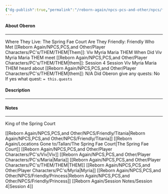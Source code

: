 ```yaml
---
{"dg-publish":true,"permalink":"/reborn-again/npcs-pcs-and-other/npcs/friendly/oberon/"}
---
```



#### About Oberon
---
Where They Live: The Spring Fae Court
Are They Friendly: Friendly 
Who Met [[Reborn Again/NPCS,PCS,and Other/Player Characters/PC's/THEM/THEM\|Them]]: Viv Myria Maria THEM
When Did Viv Myria Maria THEM meet [[Reborn Again/NPCS,PCS,and Other/Player Characters/PC's/THEM/THEM\|them]]: Session 4
Session Viv Myria Maria THEM heard about [[Reborn Again/NPCS,PCS,and Other/Player Characters/PC's/THEM/THEM\|them]]: N/A
Did Oberon give any quests: No
	If yes what quest: `= this.quests`


#### Description


---

#### Notes
---
King of the Spring Court

[[Reborn Again/NPCS,PCS,and Other/NPCS/Friendly/Titania\|Reborn Again/NPCS,PCS,and Other/NPCS/Friendly/Titania]]
[[Reborn Again/Locations Gone to/Tallan/The Spring Fae Court\|The Spring Fae Court]]
[[Reborn Again/NPCS,PCS,and Other/Player Characters/PC's/Viv\|Viv]]
[[Reborn Again/NPCS,PCS,and Other/Player Characters/PC's/Maria\|Maria]]
[[Reborn Again/NPCS,PCS,and Other/Player Characters/PC's/THEM/THEM\|THEM]]
[[Reborn Again/NPCS,PCS,and Other/Player Characters/PC's/Myria\|Myria]]
[[Reborn Again/NPCS,PCS,and Other/NPCS/Friendly/Princess\|Reborn Again/NPCS,PCS,and Other/NPCS/Friendly/Princess]]
[[Reborn Again/Session Notes/Session 4\|Session 4]]
